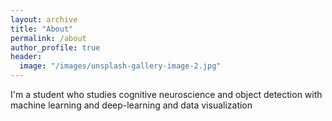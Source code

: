 ```yaml
---
layout: archive
title: "About"
permalink: /about
author_profile: true
header:
  image: "/images/unsplash-gallery-image-2.jpg"
---
```


I'm a student who studies cognitive neuroscience and object detection with machine learning and deep-learning and data visualization
